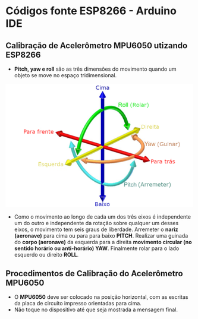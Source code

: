 
# Códigos fonte ESP8266 - Arduino IDE

Calibração de Acelerômetro MPU6050 utizando ESP8266
------

* **Pitch, yaw e roll** são as três dimensões do movimento quando um objeto se move no espaço tridimensional. 

<p align="center">
  <img src="../../../Imagens/6DOF_en.png">
</p>

* Como o movimento ao longo de cada um dos três eixos é independente um do outro e independente da rotação sobre qualquer um desses eixos, o movimento tem seis graus de liberdade. Arremeter o **nariz (aeronave)** para cima ou para para baixo **PITCH**. Realizar uma guinada  do **corpo (aeronave)** da esquerda para a direita **movimento circular (no sentido horário ou anti-horário) YAW**.  Finalmente rolar para o lado esquerdo ou direito **ROLL**. 

Procedimentos de Calibração do Acelerômetro MPU6050
------
* O **MPU6050** deve ser colocado na posição horizontal, com as escritas da placa de circuito impresso orientadas para cima.
* Não toque no dispositivo até que seja mostrada a mensagem final.

